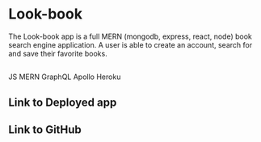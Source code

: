 # Look-book

The Look-book app is a full MERN (mongodb, express, react, node) book search engine application. A user is able to create an account, search for and save their favorite books.

##

JS
MERN 
GraphQL
Apollo
Heroku

## Link to Deployed app

## Link to GitHub
